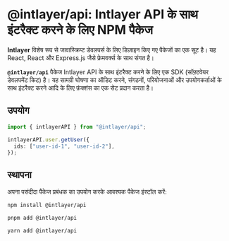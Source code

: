 # @intlayer/api: Intlayer API के साथ इंटरैक्ट करने के लिए NPM पैकेज

**Intlayer** विशेष रूप से जावास्क्रिप्ट डेवलपर्स के लिए डिज़ाइन किए गए पैकेजों का एक सूट है। यह React, React और Express.js जैसे फ्रेमवर्क्स के साथ संगत है।

**`@intlayer/api`** पैकेज Intlayer API के साथ इंटरैक्ट करने के लिए एक SDK (सॉफ़्टवेयर डेवलपमेंट किट) है। यह सामग्री घोषणा का ऑडिट करने, संगठनों, परियोजनाओं और उपयोगकर्ताओं के साथ इंटरैक्ट करने आदि के लिए फ़ंक्शंस का एक सेट प्रदान करता है।

## उपयोग

```ts
import { intlayerAPI } from "@intlayer/api";

intlayerAPI.user.getUser({
  ids: ["user-id-1", "user-id-2"],
});
```

## स्थापना

अपना पसंदीदा पैकेज प्रबंधक का उपयोग करके आवश्यक पैकेज इंस्टॉल करें:

```bash packageManager="npm"
npm install @intlayer/api
```

```bash packageManager="pnpm"
pnpm add @intlayer/api
```

```bash packageManager="yarn"
yarn add @intlayer/api
```
